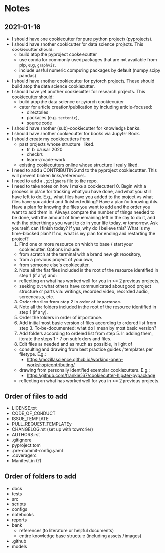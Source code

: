 # Notes

## 2021-01-16

- I should have one cookiecutter for pure python projects (pyprojects).
- I should have another cookicutter for data science projects.
This cookiecutter should:
  - build atop the pyproject cookeiecutter
  - use conda for commonly used packages that are not available from pip,
  e.g, `graphviz`.
  - include useful numeric computing packages by default (numpy scipy pandas)
- I should have another cookiecutter for pytorch projects.
These should build atop the data science cookiecutter.
- I should have yet another cookiecutter for research projects.
This cookiecutter should:
  - build atop the data science or pytorch cookiecutter.
  - cater for article creation/publication by including article-focused:
    - directories
    - packages (e.g. `tectonic`),
    - source code
- I should have another (sub)-cookiecutter for knowledge banks.
- I should have another cookiecutter for books via Jupyter Book.
- I should create my cookiecutters from:
  - past projects whose structure I liked.
    - tr_b_causal_2020
    - checkrs
    - learn-arcade-work
  - existing cookiecutters online whose structure I really liked.
- I need to add a CONTRIBUTING.md to the pyproject cookiecuttter.
This will prevent broken links/references.
- I need to add a `.gitignore` file to the repo.
- I need to take notes on how I make a cookiecutter!
  0. Begin with a process in place for tracking what you have done, and what you still have left to do.
  E.g., what files have you added to the project vs what files have you added and finished editing?
  Have a plan for knowing this.
  Have a plan for knowing the files you want to add
  and the order you want to add them in.
  Always compare the number of things needed to be done,
  with the amount of time remaining left in the day to do it,
  and with the other things you want to do in your life today,
  or tomorrow.
  Ask yourself, can I finish today?
  If yes, why do I believe this?
  What is my time-blocked plan?
  If no, what is my plan for ending and restarting the project?
  1. Find one or more resource on which to base / start your cookiecutter.
  Options include:
    - from scratch at the terminal with a brand new git repository,
    - from a previous project of your own,
    - from someone else's cookiecutter.
  2. Note all the flat files included in the root of the resource identified in step 1 (if any) and:
    - reflecting on what has worked well for you in >= 2 previous projects,
    - seeking out what others have communicated about good project structure or
  parts via: writings, recorded video, recorded audio, screencasts, etc.
  3. Order the files from step 2 in order of importance.
  4. Note all the folders included in the root of the resource identified in step 1 (if any).
  5. Order the folders in order of importance.
  6. Add initial most basic version of files according to ordered list from step 3.
  To-be-documented: what do I mean by most basic version?
  7. Add folders according to ordered list from step 5.
  In adding them, iterate the steps 1 - 7 on subfolders and files.
  8. Edit files as needed and as much as possible, in light of
    - consulting and drawing from best practice guides / templates per filetype.
    E.g.:
      - https://mozillascience.github.io/working-open-workshop/contributing/
    - drawing from personally identified exemplar cookiecutters.
    E.g.;
      - https://github.com/frankie567/cookiecutter-hipster-pypackage
    - reflecting on what has worked well for you in >= 2 previous projects.


## Order of files to add
- LICENSE.txt
- CODE_OF_CONDUCT
- ISSUE_TEMPLATE
- PULL_REQUEST_TEMPLATEy
- CHANGELOG.rst (set up with towncrier)
- AUTHORS.rst
- .gitignore
- pyproject.toml
- .pre-commit-config.yaml
- .coveragerc
- Manifest.in (?)


## Order of folders to add
- docs
- tests
- src
- scripts
- configs
- notebooks
- reports
- bank
  - references (to literature or helpful documents)
  - entire knowledge base structure (including assets / images)
- .github
- models
